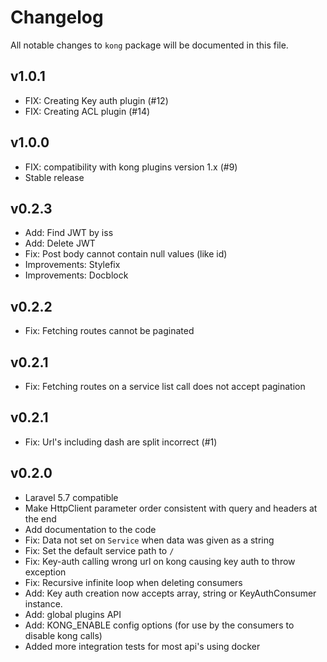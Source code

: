 # Changelog

All notable changes to `kong` package will be documented in this file.

## v1.0.1
* FIX: Creating Key auth plugin (#12)
* FIX: Creating ACL plugin (#14)

## v1.0.0
* FIX: compatibility with kong plugins version 1.x (#9)
* Stable release

## v0.2.3
* Add: Find JWT by iss
* Add: Delete JWT
* Fix: Post body cannot contain null values (like id)
* Improvements: Stylefix
* Improvements: Docblock

## v0.2.2
* Fix: Fetching routes cannot be paginated

## v0.2.1
* Fix: Fetching routes on a service list call does not accept pagination

## v0.2.1
* Fix: Url's including dash are split incorrect (#1)

## v0.2.0

* Laravel 5.7 compatible
* Make HttpClient parameter order consistent with query and headers at the end
* Add documentation to the code
* Fix: Data not set on `Service` when data was given as a string
* Fix: Set the default service path to `/`
* Fix: Key-auth calling wrong url on kong causing key auth to throw exception
* Fix: Recursive infinite loop when deleting consumers
* Add: Key auth creation now accepts array, string or KeyAuthConsumer instance.
* Add: global plugins API
* Add: KONG_ENABLE config options (for use by the consumers to disable kong calls)
* Added more integration tests for most api's using docker
